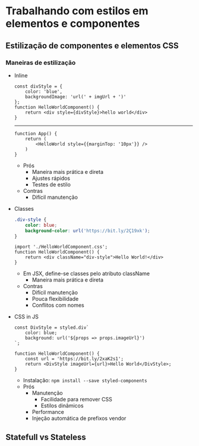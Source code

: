 # Trabalhando com estilos em elementos e componentes

## Estilização de componentes e elementos CSS
### Maneiras de estilização
- Inline
    
    ```JSX
    const divStyle = {
        color: 'blue',
        backgroundImage: 'url(' + imgUrl + ')'
    };
    function HelloWorldComponent() {
        return <div style={divStyle}>hello world</div>
    }
    ```
    ---
    ```JSX
    function App() {
        return (
            <HelloWorld style={{marginTop: '10px'}} />
        )
    }
    ```
    - Prós
        - Maneira mais prática e direta
        - Ajustes rápidos
        - Testes de estilo
    - Contras
        - Difícil manutenção
- Classes

    ```CSS
    .div-style {
        color: blue;
        background-color: url('https://bit.ly/2Ç19xk');
    }
    ```
    ```JS
    import './HelloWorldComponent.css';
    function HelloWorldComponent() {
        return <div className="div-style">Hello World!</div>
    }
    ```
    - Em JSX, define-se classes pelo atributo className
        - Maneira mais prática e direta
    - Contras
        - Difícil manutenção
        - Pouca flexibilidade
        - Conflitos com nomes

- CSS in JS
    ```JS
    const DivStyle = styled.div`
        color: blue;
        background: url('${props => props.imageUrl}')
    `;

    function HelloWorldComponent() {
        const url = 'https://bit.ly/2xaK2s1';
        return <DivStyle imageUrl={url}>Hello World</DivStyle>;
    }
    ```
    - Instalação: `npm install --save styled-components`
    - Prós
        - Manutenção
            - Facilidade para remover CSS
            - Estilos dinâmicos
        - Performance
        - Injeção automática de prefixos vendor

## Statefull vs Stateless
